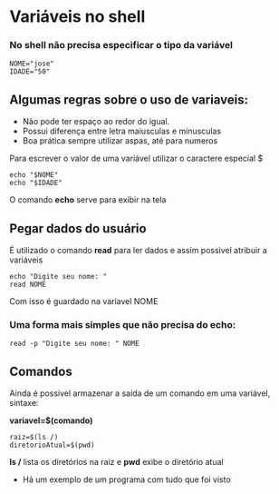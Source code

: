 # Variáveis no shell 

### No shell não precisa especificar o tipo da variável
```
NOME="jose"
IDADE="50"
 ```

## Algumas regras sobre o uso de variaveis:

 * Não pode ter espaço ao redor do igual.
 * Possui diferença entre letra maiusculas e minusculas
 * Boa prática sempre utilizar aspas, até para numeros
 
Para escrever o valor de uma variável utilizar o caractere especial $
```
echo "$NOME"
echo "$IDADE"
```

O comando **echo** serve para exibir na tela


## Pegar dados do usuário 

É utilizado o comando **read** para ler dados e assim possivel atribuir a variáveis
```
echo "Digite seu nome: "
read NOME 
```

Com isso é guardado na variavel NOME

 
### Uma forma mais simples que não precisa do **echo**:

`read -p "Digite seu nome: " NOME `



## Comandos
Ainda é possivel armazenar a saída de um comando em uma variável, sintaxe:

**variavel=$(comando)**
```
raiz=$(ls /)
diretorioAtual=$(pwd)
```
**ls /** lista os diretórios na raiz e **pwd** exibe o diretório atual 

* Há um exemplo de um programa com tudo que foi visto
